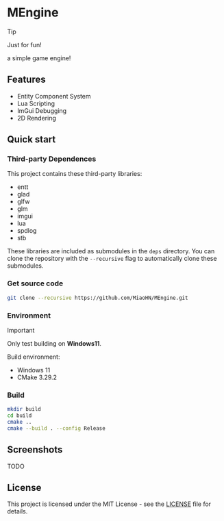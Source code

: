 # MEngine

> [!TIP]
> Just for fun!

a simple game engine!

## Features

- Entity Component System
- Lua Scripting
- ImGui Debugging
- 2D Rendering

## Quick start

### Third-party Dependences

This project contains these third-party libraries:

- entt
- glad
- glfw
- glm
- imgui
- lua
- spdlog
- stb

These libraries are included as submodules in the `deps` directory. You can clone the repository with the `--recursive` flag to automatically clone these submodules.

### Get source code

```bash
git clone --recursive https://github.com/MiaoHN/MEngine.git
```

### Environment

> [!IMPORTANT]
> Only test building on **Windows11**.

Build environment:

- Windows 11
- CMake 3.29.2

### Build

```bash
mkdir build
cd build
cmake ..
cmake --build . --config Release
```

## Screenshots

TODO

## License

This project is licensed under the MIT License - see the [LICENSE](./LICENSE) file for details.
